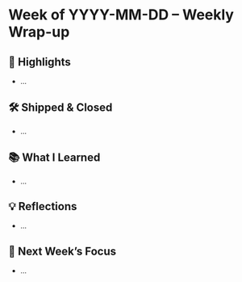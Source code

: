 # Week of YYYY-MM-DD – Weekly Wrap-up

## 🌟 Highlights
- …

## 🛠️ Shipped & Closed
- …

## 📚 What I Learned
- …

## 💡 Reflections
- …

## 🎯 Next Week’s Focus
- …
